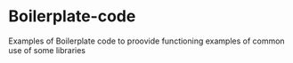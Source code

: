 # Boilerplate-code
Examples of Boilerplate code to proovide functioning examples of common use of some libraries 
